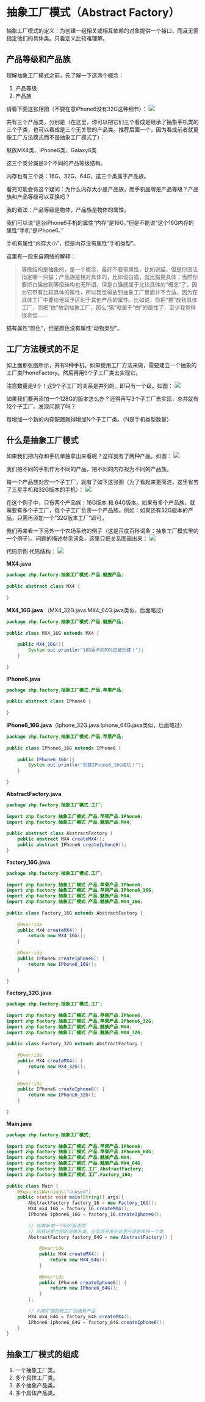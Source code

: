 # 抽象工厂模式（Abstract Factory）
抽象工厂模式的定义：为创建一组相关或相互依赖的对象提供一个接口，而且无需指定他们的具体类。只看定义比较难理解。
## 产品等级和产品族
理解抽象工厂模式之前，先了解一下这两个概念：  
 1. 产品等级  
 2. 产品族

请看下面这张相图（不要在意iPhone6没有32G这种细节）：
![](https://github.com/Sino-Snack/DesignPattern/blob/master/%E5%B7%A5%E5%8E%82%E6%A8%A1%E5%BC%8F/images/%E4%BA%A7%E5%93%81%E6%97%8F%E7%A4%BA%E6%84%8F.png)

共有三个产品类，分别是（在这里，你可以把它们三个看成是继承了抽象手机类的三个子类，也可以看成是三个无关联的产品类。推荐后面一个，因为看成前者就更像工厂方法模式而不是抽象工厂模式了）：

魅族MX4类、iPhone6类、Galaxy6类

这三个类分属是3个不同的产品等级结构。

内存也有三个类：16G、32G、64G，这三个类属于产品族。

看完可能会有这个疑问：为什么内存大小是产品族，而手机品牌是产品等级？产品族和产品等级可以互换吗？

我的看法：产品等级是物体，产品族是物体的属性。

我们可以说“这台iPhone6手机的属性“内存”是16G。”但是不能说“这个16G内存的属性“手机”是iPhone6。”

手机有属性“内存大小”，但是内存没有属性“手机类型”。

这里有一段来自网络的解释：

> 等级结构是抽象的，是一个概念，最好不要带属性，比如说猫，但是你没法指定哪一只猫；产品族是相对具体的，比如说白猫，就比猫更具体；当然你要把白猫放到等级结构也无所谓，但是白猫就属于比较具体的“概念”了，因为它带有比较具体的属性，所以我觉得放到抽象工厂里面并不合适，因为在具体工厂中要给他赋予区别于其他产品的属性。比如说，你把“猫”放到具体工厂，而把“白”放到抽象工厂，那么“猫”就属于“白”的属性了，至少我觉得很奇怪……

猫有属性“颜色”，但是颜色没有属性“动物类型”。

 

## 工厂方法模式的不足
如上面那张图所示，共有9种手机。如果使用工厂方法来做，需要建立一个抽象的工厂类PhoneFactory。然后再用9个子工厂类去实现它。

注意数量是9个！这9个子工厂的关系是并列的。即只有一个级。如图：
![](https://github.com/Sino-Snack/DesignPattern/blob/master/%E5%B7%A5%E5%8E%82%E6%A8%A1%E5%BC%8F/images/%E5%B7%A5%E5%8E%82%E6%A8%A1%E5%BC%8F%E4%B8%8B%E4%B8%80%E4%B8%AA%E7%AD%89%E7%BA%A7%E7%BB%93%E6%9E%842.png)

如果我们要再添加一个128G的版本怎么办？还得再写3个子工厂去实现，总共就有12个子工厂。发现问题了吗？

每增加一个新的内存配置就得增加N个子工厂类。（N是手机类型数量）

 

## 什么是抽象工厂模式
如果我们把内存和手机单独拿出来看呢？这样就有了两种产品。如图：
![](https://github.com/Sino-Snack/DesignPattern/blob/master/%E5%B7%A5%E5%8E%82%E6%A8%A1%E5%BC%8F/images/%E4%B8%A4%E7%BA%A7%E4%BA%A7%E5%93%81%E7%BB%93%E6%9E%84.png)

我们把不同的手机作为不同的产品，把不同的内存视为不同的产品族。

每一个产品族对应一个子工厂，就有了如下这张图（为了看起来更简洁，这里省去了三星手机和32G版本的手机）：
![](https://github.com/Sino-Snack/DesignPattern/blob/master/%E5%B7%A5%E5%8E%82%E6%A8%A1%E5%BC%8F/images/%E6%89%8B%E6%9C%BA%E6%8A%BD%E8%B1%A1%E5%B7%A5%E5%8E%82%E6%A8%A1%E5%BC%8F%E5%9B%BE%E8%A7%A3.png)

在这个例子中，只有两个产品族：16G版本 和 64G版本。如果有多个产品族，就需要有多个子工厂，每个子工厂负责一个产品族。例如：如果还有32G版本的产品，只需再添加一个“32G版本工厂”即可。

我们再来看一下另外一个农场系统的例子（这是百度百科词条：抽象工厂模式里的一个例子）。问题的描述参见词条，这里只把关系图画出来：
![](https://github.com/Sino-Snack/DesignPattern/blob/master/%E5%B7%A5%E5%8E%82%E6%A8%A1%E5%BC%8F/images/%E5%86%9C%E5%9C%BA%E7%B3%BB%E7%BB%9F%E7%9A%84%E6%8A%BD%E8%B1%A1%E5%B7%A5%E5%8E%82%E6%A8%A1%E5%BC%8F%E5%9B%BE%E8%A7%A3.png)
 

代码示例
代码结构：
![](https://github.com/Sino-Snack/DesignPattern/blob/master/%E5%B7%A5%E5%8E%82%E6%A8%A1%E5%BC%8F/images/%E6%8A%BD%E8%B1%A1.png)
　　　　　　　

**MX4.java**
```java
package zhp.factory.抽象工厂模式.产品.魅族产品;  
  
public abstract class MX4 {  
  
}
```

**MX4_16G.java** （MX4_32G.java.MX4_64G.java类似，后面略过）
```java
package zhp.factory.抽象工厂模式.产品.魅族产品;  
  
public class MX4_16G extends MX4 {  
      
    public MX4_16G(){  
        System.out.println("16G版本的MX4已被创建！");  
    }  
      
}
```

**IPhone6.java**
```java
package zhp.factory.抽象工厂模式.产品.苹果产品;  
  
public abstract class IPhone6 {  
      
}  
```

**IPhone6_16G.java**（Iphone_32G.java.Iphone_64G.java类似，后面略过）
```java
package zhp.factory.抽象工厂模式.产品.苹果产品;  
  
public class IPhone6_16G extends IPhone6 {  
      
    public IPhone6_16G(){  
        System.out.println("创建IPhone6_16G成功！");  
    }  
      
}  
```

**AbstractFactory.java**
```java
package zhp.factory.抽象工厂模式.工厂;  
  
import zhp.factory.抽象工厂模式.产品.苹果产品.IPhone6;  
import zhp.factory.抽象工厂模式.产品.魅族产品.MX4;  
  
public abstract class AbstractFactory {  
    public abstract MX4 createMX4();  
    public abstract IPhone6 createIphone6();  
}  
```

**Factory_16G.java**
```java
package zhp.factory.抽象工厂模式.工厂;  
  
import zhp.factory.抽象工厂模式.产品.苹果产品.IPhone6;  
import zhp.factory.抽象工厂模式.产品.苹果产品.IPhone6_16G;  
import zhp.factory.抽象工厂模式.产品.魅族产品.MX4;  
import zhp.factory.抽象工厂模式.产品.魅族产品.MX4_16G;  
  
public class Factory_16G extends AbstractFactory {  
  
    @Override  
    public MX4 createMX4() {  
        return new MX4_16G();  
    }  
  
    @Override  
    public IPhone6 createIphone6() {  
        return new IPhone6_16G();  
    }  
  
}  
```

**Factory_32G.java**
```java
package zhp.factory.抽象工厂模式.工厂;  
  
import zhp.factory.抽象工厂模式.产品.苹果产品.IPhone6;  
import zhp.factory.抽象工厂模式.产品.苹果产品.IPhone6_32G;  
import zhp.factory.抽象工厂模式.产品.魅族产品.MX4;  
import zhp.factory.抽象工厂模式.产品.魅族产品.MX4_32G;  
  
public class Factory_32G extends AbstractFactory {  
  
    @Override  
    public MX4 createMX4() {  
        return new MX4_32G();  
    }  
  
    @Override  
    public IPhone6 createIphone6() {  
        return new IPhone6_32G();  
    }  
  
}  
```

**Main.java**
```java
package zhp.factory.抽象工厂模式;  
  
import zhp.factory.抽象工厂模式.产品.苹果产品.IPhone6;  
import zhp.factory.抽象工厂模式.产品.苹果产品.IPhone6_64G;  
import zhp.factory.抽象工厂模式.产品.魅族产品.MX4;  
import zhp.factory.抽象工厂模式.产品.魅族产品.MX4_64G;  
import zhp.factory.抽象工厂模式.工厂.AbstractFactory;  
import zhp.factory.抽象工厂模式.工厂.Factory_16G;  
  
public class Main {  
    @SuppressWarnings("unused")  
    public static void main(String[] args){  
        AbstractFactory factory_16 = new Factory_16G();  
        MX4 mx4_16G = factory_16.createMX4();  
        IPhone6 iphone6_16G = factory_16.createIphone6();  
          
        // 如果新增一个64G版本的  
        // 同样这里也用的是匿名类，在实际开发中这里应该是单独一个类  
        AbstractFactory factory_64G = new AbstractFactory() {  
              
            @Override  
            public MX4 createMX4() {  
                return new MX4_64G();  
            }  
              
            @Override  
            public IPhone6 createIphone6() {  
                return new IPhone6_64G();  
            }  
        };  
      
        // 利用扩展的新工厂创建新产品  
        MX4 mx4_64G = factory_64G.createMX4();  
        IPhone6 iphone6_64G = factory_64G.createIphone6();  
    }  
}  
```

## 抽象工厂模式的组成
1. 一个抽象工厂类。  
2. 多个具体工厂类。  
3. 多个抽象产品类。  
4. 多个具体产品类。  

